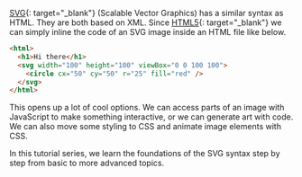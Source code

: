 [SVG](https://developer.mozilla.org/en-US/docs/Web/SVG){: target="_blank"} (Scalable Vector Graphics) has a similar syntax as HTML. They are both based on XML. Since [HTML5](https://en.wikipedia.org/wiki/HTML5){: target="_blank"} we can simply inline the code of an SVG image inside an HTML file like below.

```html
<html>
  <h1>Hi there</h1>
  <svg width="100" height="100" viewBox="0 0 100 100">
    <circle cx="50" cy="50" r="25" fill="red" />
  </svg>
</html>
```

This opens up a lot of cool options. We can access parts of an image with JavaScript to make something interactive, or we can generate art with code. We can also move some styling to CSS and animate image elements with CSS.

In this tutorial series, we learn the foundations of the SVG syntax step by step from basic to more advanced topics.

